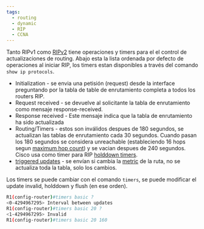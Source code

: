 ```yaml
---
tags:
  - routing
  - dynamic
  - RIP
  - CCNA
---
```


Tanto RIPv1 como [RIPv2](RIPv2.md)  tiene operaciones y timers para el el control de actualizaciones de routing. Abajo esta la lista ordenada por defecto de operaciones al iniciar RIP, los timers estan disponibles a través del comando `show ip protocols`.
- Initialization - se envia una petisión (request) desde la interface preguntando por la tabla de table de enrutamiento completa a todos los routers RIP. 
- Request received - se devuelve al solicitante la tabla de enrutamiento como mensaje response-received. 
- Response received - Este mensaje indica que la tabla de enrutamiento ha sido actualizada
- Routing/Timers - estos son inválidos despues de 180 segundos, se actualizan las tablas de enrutamiento cada 30 segundos. Cuando pasan los 180 segundos se considera unreachable (estableciendo 16 hops segun [maximum hop count](maximum%20hop%20count.md)) y se vacian despues de 240 segundos. Cisco usa como timer para RIP [holddown timers](holddown%20timers.md). 
- [triggered updates](triggered%20updates.md) - se envían si cambia la [metric]((OLD)%20metric.md) de la ruta, no se actualiza toda la tabla, solo los cambios. 

Los timers se puede cambiar con el comando `timers`, se puede modificar el update invalid, holddown y flush (en ese orden).

``` bash
R1(config-router)#timers basic ?
<0-4294967295> Interval between updates
R1(config-router)#timers basic 20 ?
<1-4294967295> Invalid
R1(config-router)#timers basic 20 160
```